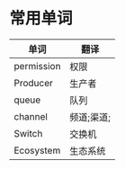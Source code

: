 # 常用单词
|单词|翻译|
|----|----|
|permission|权限|
|Producer|生产者|
|queue|队列|
|channel|频道;渠道;|
|Switch|交换机|
|Ecosystem|生态系统|
